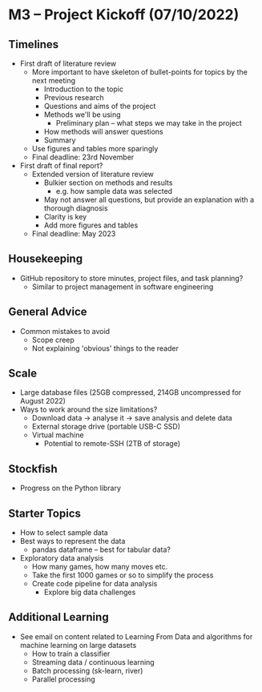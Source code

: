 # M3 – Project Kickoff (07/10/2022)

## Timelines
- First draft of literature review
	- More important to have skeleton of bullet-points for topics by the next meeting
		- Introduction to the topic
		- Previous research
		- Questions and aims of the project
		- Methods we'll be using
			- Preliminary plan – what steps we may take in the project
		- How methods will answer questions
		- Summary
	- Use figures and tables more sparingly
	- Final deadline: 23rd November
- First draft of final report?
	- Extended version of literature review
		- Bulkier section on methods and results
			- e.g. how sample data was selected
		- May not answer all questions, but provide an explanation with a thorough diagnosis
		- Clarity is key
		- Add more figures and tables
	- Final deadline: May 2023

## Housekeeping
- GitHub repository to store minutes, project files, and task planning?
	- Similar to project management in software engineering

## General Advice
- Common mistakes to avoid
	- Scope creep
	- Not explaining 'obvious' things to the reader

## Scale
- Large database files (25GB compressed, 214GB uncompressed for August 2022)
- Ways to work around the size limitations?
	- Download data -> analyse it -> save analysis and delete data
	- External storage drive (portable USB-C SSD)
	- Virtual machine
		- Potential to remote-SSH (2TB of storage)

## Stockfish
- Progress on the Python library

## Starter Topics
- How to select sample data
- Best ways to represent the data
	- pandas dataframe – best for tabular data?
- Exploratory data analysis
	- How many games, how many moves etc.
	- Take the first 1000 games or so to simplify the process
	- Create code pipeline for data analysis
		- Explore big data challenges

## Additional Learning
- See email on content related to Learning From Data and algorithms for machine learning on large datasets
	- How to train a classifier
	- Streaming data / continuous learning
	- Batch processing (sk-learn, river)
	- Parallel processing